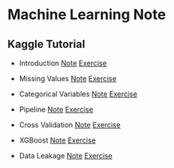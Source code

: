 # Machine Learning Note


## Kaggle Tutorial

- Introduction
[Note](https://github.com/kh4vv/ML_Study_Note/blob/origin/ML/introduction.ipynb)
[Exercise](https://github.com/kh4vv/ML_Study_Note/blob/origin/ML/exercise-introduction.ipynb)   

- Missing Values
[Note](https://github.com/kh4vv/ML_Study_Note/blob/origin/ML/missing-values.ipynb)
[Exercise](https://github.com/kh4vv/ML_Study_Note/blob/origin/ML/exercise-missing-values.ipynb)  

- Categorical Variables
[Note](https://github.com/kh4vv/ML_Study_Note/blob/origin/ML/categorical-variables.ipynb)
[Exercise](https://github.com/kh4vv/ML_Study_Note/blob/origin/ML/exercise-categorical-variables.ipynb)  

- Pipeline
[Note](https://github.com/kh4vv/ML_Study_Note/blob/origin/ML/pipelines.ipynb)
[Exercise](https://github.com/kh4vv/ML_Study_Note/blob/origin/ML/exercise-pipelines.ipynb)

- Cross Validation
[Note](https://github.com/kh4vv/ML_Study_Note/blob/origin/ML/cross-validation.ipynb)
[Exercise](https://github.com/kh4vv/ML_Study_Note/blob/origin/ML/exercise-cross-validation.ipynb)

- XGBoost
[Note](https://github.com/kh4vv/ML_Study_Note/blob/origin/ML/xgboost.ipynb)
[Exercise](https://github.com/kh4vv/ML_Study_Note/blob/origin/ML/exercise-xgboost.ipynb)

- Data Leakage
[Note](https://github.com/kh4vv/ML_Study_Note/blob/origin/ML/data-leakage.ipynb)
[Exercise](https://github.com/kh4vv/ML_Study_Note/blob/origin/ML/exercise-data-leakage.ipynb)




